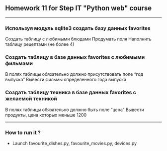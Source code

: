 ## Homework 11 for Step IT "Python web" course
***
### Используя модуль sqlite3 создать базу данных favorites
Создать таблицу с любимыми блюдами
Продумать поля
Наполнить таблицу рецептами (не более 4)
### Создать таблицу в базе данных favorites c любимыми фильмами
В полях таблицы обязательно должно присутствовать поле “год выпуска”
Вывести фильмы определенного года выпуска
### Создать таблицу техника в базе данных favorites с желаемой техникой
В полях таблицы обязательно должно быть поле “цена”
Вывести продукты, цена которых меньше 1200
***
### How to run it ?
* Launch favourite_dishes.py, favourite_movies.py, devices.py